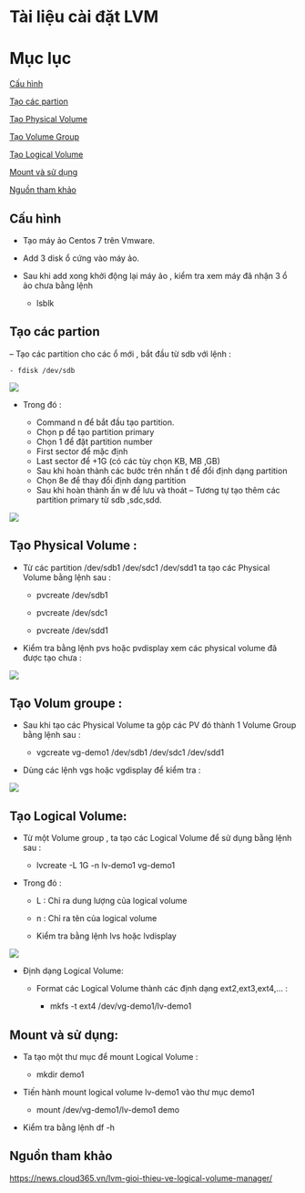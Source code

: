 # Tài liệu cài đặt LVM

# Mục lục

[ Cấu hình ](https://github.com/phancong0897/Congphan/blob/master/C%C3%A0i%20%C4%91%E1%BA%B7t%20LVM.md#c%E1%BA%A5u-h%C3%ACnh)

[Tạo các partion](https://github.com/phancong0897/Congphan/blob/master/C%C3%A0i%20%C4%91%E1%BA%B7t%20LVM.md#t%E1%BA%A1o-c%C3%A1c-partion)

[ Tạo Physical Volume](https://github.com/phancong0897/Congphan/blob/master/C%C3%A0i%20%C4%91%E1%BA%B7t%20LVM.md#t%E1%BA%A1o-physical-volume-)

[ Tạo Volume Group](https://github.com/phancong0897/Congphan/blob/master/C%C3%A0i%20%C4%91%E1%BA%B7t%20LVM.md#t%E1%BA%A1o-volum-groupe-)

[ Tạo Logical Volume](https://github.com/phancong0897/Congphan/blob/master/C%C3%A0i%20%C4%91%E1%BA%B7t%20LVM.md#t%E1%BA%A1o-logical-volume)

[ Mount và sử dụng](phancong0897)

[Nguồn tham khảo](https://github.com/phancong0897/Congphan/blob/master/C%C3%A0i%20%C4%91%E1%BA%B7t%20LVM.md#ngu%E1%BB%93n-tham-kh%E1%BA%A3o)

##  Cấu hình

- Tạo máy ảo Centos 7 trên Vmware.

- Add 3 disk ổ cứng vào máy ảo.

- Sau khi add xong khởi động lại máy ảo , kiểm tra xem máy đã nhận 3 ổ ảo chưa bằng lệnh

    - lsblk

## Tạo các partion

– Tạo các partition cho các ổ mới , bắt đầu từ sdb với lệnh :

    - fdisk /dev/sdb

<img src="https://imgur.com/Ur6Hy80.png">

- Trong đó :

    - Command n để bắt đầu tạo partition.
    - Chọn p để tạo partition primary
    - Chọn 1 để đặt partition number
    - First sector để mặc định
    - Last sector để +1G (có các tùy chọn KB, MB ,GB)
    - Sau khi hoàn thành các bước trên nhấn t để đổi định dạng partition
    - Chọn 8e để thay đổi định dạng partition
    - Sau khi hoàn thành ấn w để lưu và thoát
– Tương tự tạo thêm các partition primary từ sdb ,sdc,sdd.

<img src="https://imgur.com/VspLewq.png">

## Tạo Physical Volume :

- Từ các partition /dev/sdb1 /dev/sdc1 /dev/sdd1 ta tạo các Physical Volume bằng lệnh sau :
    - pvcreate /dev/sdb1

    - pvcreate /dev/sdc1

    - pvcreate /dev/sdd1

- Kiểm tra bằng lệnh pvs hoặc pvdisplay xem các physical volume đã được tạo chưa :

<img src="https://imgur.com/fwPazcP.png">

## Tạo Volum groupe :
- Sau khi tạo các Physical Volume ta gộp các PV đó thành 1 Volume Group bằng lệnh sau :

    - vgcreate vg-demo1 /dev/sdb1 /dev/sdc1 /dev/sdd1

- Dùng các lệnh vgs hoặc vgdisplay để kiểm tra :

<img src="https://imgur.com/ua783j5.png">

## Tạo Logical Volume:

- Từ một Volume group , ta tạo các Logical Volume để sử dụng bằng lệnh sau :

    - lvcreate -L 1G -n lv-demo1 vg-demo1

- Trong đó :

    - L : Chỉ ra dung lượng của logical volume

    - n : Chỉ ra tên của logical volume

    - Kiểm tra bằng lệnh lvs hoặc lvdisplay

<img src="https://imgur.com/LsaQrrs.png">

- Định dạng Logical Volume:

    - Format các Logical Volume thành các định dạng ext2,ext3,ext4,… :

        - mkfs -t ext4 /dev/vg-demo1/lv-demo1

## Mount và sử dụng:

- Ta tạo một thư mục để mount Logical Volume :

    - mkdir demo1

- Tiến hành mount logical volume lv-demo1 vào thư mục demo1

    - mount /dev/vg-demo1/lv-demo1 demo

- Kiểm tra bằng lệnh df -h

## Nguồn tham khảo

https://news.cloud365.vn/lvm-gioi-thieu-ve-logical-volume-manager/